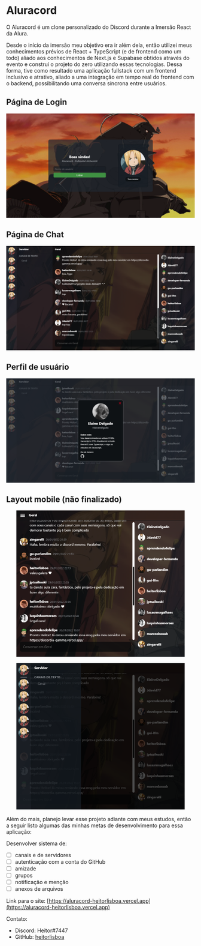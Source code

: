 # Aluracord

O Aluracord é um clone personalizado do Discord durante a Imersão React da Alura.

Desde o início da imersão meu objetivo era ir além dela, então utilizei meus conhecimentos prévios de React + TypeScript (e de frontend como um todo) aliado aos conhecimentos de Next.js e Supabase obtidos através do evento e construí o projeto do zero utilizando essas tecnologias. Dessa forma, tive como resultado uma aplicação fullstack com um frontend inclusivo e atrativo, aliado a uma integração em tempo real do frontend com o backend, possibilitando uma conversa síncrona entre usuários.

## Página de Login

<p align="center">
  <img src="/showcase/login-page.png" alt="Página de Login" />
</p>

## Página de Chat

<p align="center">
  <img src="/showcase/layout-desktop.png" alt="Página de Chat" />
</p>

## Perfil de usuário

<p align="center">
  <img src="/showcase/profile-card.png" alt="Perfil de usuário" />
</p>

## Layout mobile (não finalizado)

<p align="center">
  <img src="/showcase/layout-mobile-nav-closed.png" alt="Página de chat versão mobile com a navegação fechada" width="450" />
</p>

<p align="center">
  <img src="/showcase/layout-mobile-nav-open.png" alt="Página de chat versão mobile com a navegação aberta" width="450" />
</p>

Além do mais, planejo levar esse projeto adiante com meus estudos, então a seguir listo algumas das minhas metas de desenvolvimento para essa aplicação:

Desenvolver sistema de:

- [ ] canais e de servidores
- [ ] autenticação com a conta do GitHub
- [ ] amizade
- [ ] grupos
- [ ] notificação e menção
- [ ] anexos de arquivos

Link para o site: [https://aluracord-heitorlisboa.vercel.app](https://aluracord-heitorlisboa.vercel.app)

Contato:

- Discord: Heitor#7447
- GitHub: [heitorlisboa](https://github.com/heitorlisboa)

